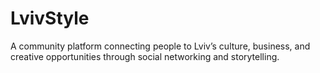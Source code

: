 # LvivStyle
A community platform connecting people to Lviv’s culture, business, and creative opportunities through social networking and storytelling.
